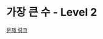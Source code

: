 # 가장 큰 수 - Level 2

[문제 링크](https://school.programmers.co.kr/learn/courses/30/lessons/42746?language=kotlin)
